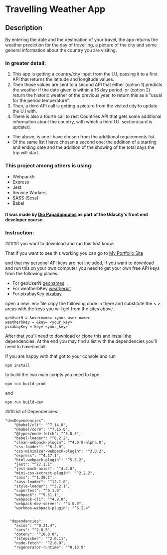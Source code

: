 # Travelling Weather App

## Description

By entering the date and the destination of your travel, the app returns the weather prediction for the day of travelling, a picture of the city and some general information about the country you are visiting.

### In greater detail:

1. This app is getting a country/city input from the U.I, passing it to a first API that returns the latitude and longitude values. 
2. Then those values are sent to a second API that either (option 1) predicts the weather if the date given is within a 16 day period, or (option 2) return the historic weather of the previous year, to return this as a "usual for the period temperature". 
3. Then, a third API call is getting a picture from the visited city to update the U.I with.
4. There is also a fourth call to rest Countries API that gets some additional information about the country, with which a third U.I. section/card is updated.

- The above, is one I have chosen from the additional requirements list.
- Of the same list I have chosen a second one: the addition of a starting and ending date and the addition of the showing of the total days the trip will start.

### This project among others is using:

- Webpack5
- Express
- Jest
- Service Workers
- SASS (Scss)
- Babel

#### It was made by [Dio Papadopoulos](https://dio-papa-portfolio-site.herokuapp.com/travellingWeatherApp) as part of the Udacity's front end developer course.

### Instruction:

####If you want to download and run this first know:

That if you want to see this working you can go to [My Portfolio Site](https://dio-papa-portfolio-site.herokuapp.com/travellingWeatherApp)

and that my personal API keys are not included, if you want to download and run this on your own computer you need to get your own free API keys from the following places:

- For geoUserN [geonames](http://www.geonames.org/)
- For weatherbKey [weatherbit](https://www.weatherbit.io/account/login?next=%2Faccount%2Fdashboard)
- For pixabayKey [pixabay](https://pixabay.com/accounts/login/?next=/accounts/settings/%3Fwelcome)

open a new .env file 
copy the following code in there 
and substitute the < > areas with the keys you will get from the sites above.

```
geoUserN = &username= <your_user_name>
weatherbKey = &key= <your_key>
pixabayKey = key= <your_key>

```

After that you'll need to download or clone this and install the dependencies.
At the end you may find a list with the dependencies you'll need to have/install.

If you are happy with that got to your console and
run 

```
npm install

```
to build the two main scripts you need to type:

```
npm run build-prod
```
and 
```
npm run build-dev
```
###List of Dependencies:

```
"devDependencies": 
    "@babel/cli": "^7.14.8",
    "@babel/core": "^7.15.0",
    "@types/node-fetch": "^3.0.3",
    "babel-loader": "^8.2.2",
    "clean-webpack-plugin": "^4.0.0-alpha.0",
    "css-loader": "^6.2.0",
    "css-minimizer-webpack-plugin": "^3.0.2",
    "express": "^4.17.1",
    "html-webpack-plugin": "^5.3.2",
    "jest": "^27.1.1",
    "jest-mock-axios": "^4.4.0",
    "mini-css-extract-plugin": "^2.2.2",
    "sass": "^1.38.1",
    "sass-loader": "^12.1.0",
    "style-loader": "^3.2.1",
    "supertest": "^6.1.6",
    "webpack": "^5.51.1",
    "webpack-cli": "^4.8.0",
    "webpack-dev-server": "^4.0.0",
    "workbox-webpack-plugin": "^6.2.4"
  
  
  "dependencies": 
    "axios": "^0.21.4",
    "cors": "^2.8.5",
    "dotenv": "^10.0.0",
    "litepicker": "^2.0.11",
    "node-fetch": "^2.0.0",
    "regenerator-runtime": "^0.13.9"

```